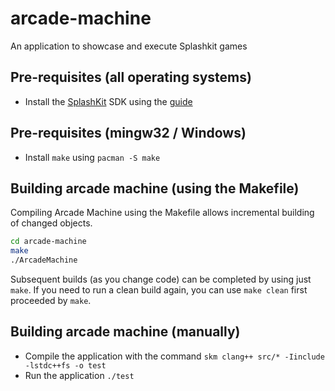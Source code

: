 # arcade-machine
An application to showcase and execute Splashkit games  

## Pre-requisites (all operating systems)

+ Install the [SplashKit](https://splashkit.io) SDK using the [guide](https://splashkit.io/articles/installation/)

## Pre-requisites (mingw32 / Windows)

+ Install `make` using `pacman -S make`

## Building arcade machine (using the Makefile)
Compiling Arcade Machine using the Makefile allows incremental building of changed objects.

```bash
cd arcade-machine
make
./ArcadeMachine
```

Subsequent builds (as you change code) can be completed by using just `make`. If you need to run a clean build again, you can use `make clean` first proceeded by `make`.

## Building arcade machine (manually)
+ Compile the application with the command ```skm clang++ src/* -Iinclude -lstdc++fs -o test```  
+ Run the application ```./test```
